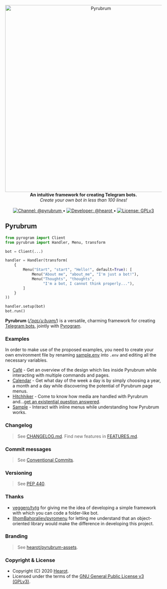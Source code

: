 <p align="center">
    <a href="https://github.com/hearot/pyrubrum">
        <img src="https://i.imgur.com/gfkh9bR.png" alt="Pyrubrum" width="600"/>
    </a>
    <br>
    <b>An intuitive framework for creating Telegram bots.</b>
    <br>
    <i>Create your own bot in less than 100 lines!</i>
    <br>
    <br>
    <a href="https://t.me/pyrubrum">
        <img src="https://img.shields.io/badge/Channel-@pyrubrum-red.svg" alt="Channel: @pyrubrum"/>
    </a>
    •
    <a href="https://t.me/hearot">
        <img src="https://img.shields.io/badge/Developer-@hearot-blue.svg" alt="Developer: @hearot"/>
    </a>
    •
    <a href="https://github.com/hearot/pyrubrum/blob/master/LICENSE">
        <img src="https://img.shields.io/badge/License-GPLv3-green.svg" alt="License: GPLv3"/>
    </a>
</p>

## Pyrubrum

```python
from pyrogram import Client
from pyrubrum import Handler, Menu, transform

bot = Client(...)

handler = Handler(transform(
    {
        Menu("Start", "start", "Hello!", default=True): [
            Menu("About me", "about_me", "I'm just a bot!"),
            Menu("Thoughts", "thoughts",
                 "I'm a bot, I cannot think properly..."),
        ]
    }
))

handler.setup(bot)
bot.run()
```

**Pyrubrum** ([*/ˈpaɪɹˈuːbɹəm/*](http://ipa-reader.xyz/?text=%CB%88pa%C9%AA%C9%B9%CB%88u%CB%90b%C9%B9%C9%99m&voice=Russell)) is a versatile, charming framework for creating [Telegram bots](https://core.telegram.org/bots), jointly with [Pyrogram](https://github.com/pyrogram/pyrogram).

### Examples

In order to make use of the proposed examples, you need to create your own environment file by renaming [sample.env](./examples/sample.env) into `.env` and editing all the necessary variables.

   - [Café](./examples/cafe_bot.py) - Get an overview of the design which lies inside Pyrubrum while interacting with multiple commands and pages.
   - [Calendar](./examples/calendar_bot.py) - Get what day of the week a day is by simply choosing a year, a month and a day while discovering the potential of Pyrubrum page menus.
   - [Hitchhiker](./examples/hitchhiker_bot.py) - Come to know how media are handled with Pyrubrum and...[get an existential question answered](https://en.wikipedia.org/wiki/Phrases_from_The_Hitchhiker%27s_Guide_to_the_Galaxy#The_Answer_to_the_Ultimate_Question_of_Life,_the_Universe,_and_Everything_is_42).
   - [Sample](./examples/sample_bot.py) - Interact with inline menus while understanding how Pyrubrum works.

### Changelog

> See [CHANGELOG.md](./CHANGELOG.md).
> Find new features in [FEATURES.md](./FEATURES.md).

### Commit messages

> See [Conventional Commits](https://www.conventionalcommits.org).

### Versioning

> See [PEP 440](https://www.python.org/dev/peps/pep-0440/).

### Thanks

   - [veggero/tytg](https://github.com/veggero/tytg) for giving me the idea of developing a simple framework with which you can code a folder-like bot.
   - [IlhomBahoraliev/pyromenu](https://github.com/IlhomBahoraliev/pyromenu) for letting me understand that an object-oriented library would make the difference in developing this project.

### Branding

> See [hearot/pyrubrum-assets](https://github.com/hearot/pyrubrum-assets).

### Copyright & License

- Copyright (C) 2020 [Hearot](https://github.com/hearot).
- Licensed under the terms of the [GNU General Public License v3 (GPLv3)](./LICENSE).
